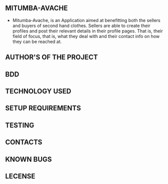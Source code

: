 ## MITUMBA-AVACHE

- 
     Mitumba-Avache, is an Application aimed at benefitting both the sellers and buyers of second hand clothes.
     Sellers are able to create their profiles and post their relevant details in their profile pages.
     That is, their field of focus, that is, what they deal with and their contact info on how they can be reached at.

## AUTHOR'S OF THE PROJECT


## BDD 

## TECHNOLOGY USED

## SETUP REQUIREMENTS

## TESTING 

## CONTACTS 

## KNOWN BUGS

## LECENSE

